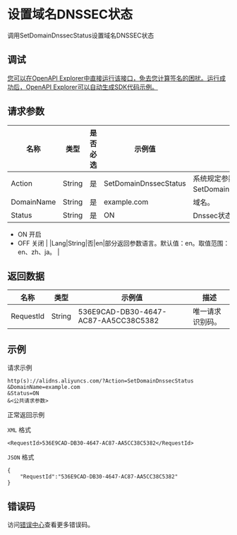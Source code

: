 # 设置域名DNSSEC状态

调用SetDomainDnssecStatus设置域名DNSSEC状态

## 调试

[您可以在OpenAPI Explorer中直接运行该接口，免去您计算签名的困扰。运行成功后，OpenAPI Explorer可以自动生成SDK代码示例。](https://api.aliyun.com/#product=Alidns&api=SetDomainDnssecStatus&type=RPC&version=2015-01-09)

## 请求参数

|名称|类型|是否必选|示例值|描述|
|--|--|----|---|--|
|Action|String|是|SetDomainDnssecStatus|系统规定参数。取值：SetDomainDnssecStatus。 |
|DomainName|String|是|example.com|域名。 |
|Status|String|是|ON|Dnssec状态：

 -   ON 开启
-   OFF 关闭 |
|Lang|String|否|en|部分返回参数语言。默认值：en。取值范围：en、zh、ja。 |

## 返回数据

|名称|类型|示例值|描述|
|--|--|---|--|
|RequestId|String|536E9CAD-DB30-4647-AC87-AA5CC38C5382|唯一请求识别码。 |

## 示例

请求示例

```
http(s)://alidns.aliyuncs.com/?Action=SetDomainDnssecStatus
&DomainName=example.com
&Status=ON
&<公共请求参数>
```

正常返回示例

`XML` 格式

```
<RequestId>536E9CAD-DB30-4647-AC87-AA5CC38C5382</RequestId>
```

`JSON` 格式

```
{
    "RequestId":"536E9CAD-DB30-4647-AC87-AA5CC38C5382"
}
```

## 错误码

访问[错误中心](https://error-center.alibabacloud.com/status/product/Alidns)查看更多错误码。

